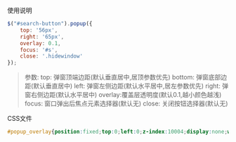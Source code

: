 
使用说明

```javascript
$("#search-button").popup({
	top: '56px',
	right: '65px',
	overlay: 0.1,
	focus: '#s',
	close: '.hidewindow'
});
```

> 参数:
top:    弹窗顶端边距(默认垂直居中,居顶参数优先)
bottom: 弹窗底部边距(默认垂直居中)
left:   弹窗左侧边距(默认水平居中,居左参数优先)
right:  弹窗右侧边距(默认水平居中)
overlay:覆盖层透明度(默认0.1,越小颜色越浅)
focus:  窗口弹出后焦点元素选择器(默认无)
close:  关闭按钮选择器(默认无)

CSS文件
```css
#popup_overlay{position:fixed;top:0;left:0;z-index:10004;display:none;width:100%;height:100%;background:#000}
```